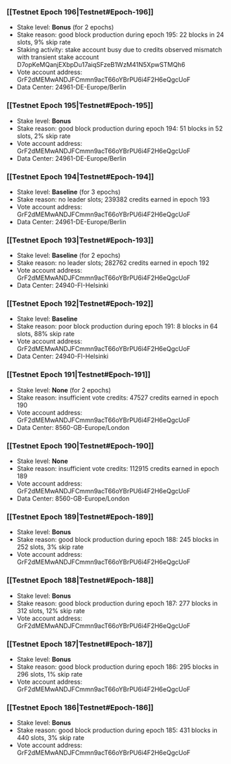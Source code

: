 ### [[Testnet Epoch 196|Testnet#Epoch-196]]
* Stake level: **Bonus** (for 2 epochs)
* Stake reason: good block production during epoch 195: 22 blocks in 24 slots, 9% skip rate
* Staking activity: stake account busy due to credits observed mismatch with transient stake account D7opKeMQanjEXbpDu17aiqSFzeB1WzM41N5XpwSTMQh6
* Vote account address: GrF2dMEMwANDJFCmmn9acT66oYBrPU6i4F2H6eQgcUoF
* Data Center: 24961-DE-Europe/Berlin
### [[Testnet Epoch 195|Testnet#Epoch-195]]
* Stake level: **Bonus**
* Stake reason: good block production during epoch 194: 51 blocks in 52 slots, 2% skip rate
* Vote account address: GrF2dMEMwANDJFCmmn9acT66oYBrPU6i4F2H6eQgcUoF
* Data Center: 24961-DE-Europe/Berlin
### [[Testnet Epoch 194|Testnet#Epoch-194]]
* Stake level: **Baseline** (for 3 epochs)
* Stake reason: no leader slots; 239382 credits earned in epoch 193
* Vote account address: GrF2dMEMwANDJFCmmn9acT66oYBrPU6i4F2H6eQgcUoF
* Data Center: 24961-DE-Europe/Berlin
### [[Testnet Epoch 193|Testnet#Epoch-193]]
* Stake level: **Baseline** (for 2 epochs)
* Stake reason: no leader slots; 282762 credits earned in epoch 192
* Vote account address: GrF2dMEMwANDJFCmmn9acT66oYBrPU6i4F2H6eQgcUoF
* Data Center: 24940-FI-Helsinki
### [[Testnet Epoch 192|Testnet#Epoch-192]]
* Stake level: **Baseline**
* Stake reason: poor block production during epoch 191: 8 blocks in 64 slots, 88% skip rate 
* Vote account address: GrF2dMEMwANDJFCmmn9acT66oYBrPU6i4F2H6eQgcUoF
* Data Center: 24940-FI-Helsinki
### [[Testnet Epoch 191|Testnet#Epoch-191]]
* Stake level: **None** (for 2 epochs)
* Stake reason: insufficient vote credits: 47527 credits earned in epoch 190
* Vote account address: GrF2dMEMwANDJFCmmn9acT66oYBrPU6i4F2H6eQgcUoF
* Data Center: 8560-GB-Europe/London
### [[Testnet Epoch 190|Testnet#Epoch-190]]
* Stake level: **None**
* Stake reason: insufficient vote credits: 112915 credits earned in epoch 189
* Vote account address: GrF2dMEMwANDJFCmmn9acT66oYBrPU6i4F2H6eQgcUoF
* Data Center: 8560-GB-Europe/London
### [[Testnet Epoch 189|Testnet#Epoch-189]]
* Stake level: **Bonus**
* Stake reason: good block production during epoch 188: 245 blocks in 252 slots, 3% skip rate
* Vote account address: GrF2dMEMwANDJFCmmn9acT66oYBrPU6i4F2H6eQgcUoF
### [[Testnet Epoch 188|Testnet#Epoch-188]]
* Stake level: **Bonus**
* Stake reason: good block production during epoch 187: 277 blocks in 312 slots, 12% skip rate
* Vote account address: GrF2dMEMwANDJFCmmn9acT66oYBrPU6i4F2H6eQgcUoF
### [[Testnet Epoch 187|Testnet#Epoch-187]]
* Stake level: **Bonus**
* Stake reason: good block production during epoch 186: 295 blocks in 296 slots, 1% skip rate
* Vote account address: GrF2dMEMwANDJFCmmn9acT66oYBrPU6i4F2H6eQgcUoF
### [[Testnet Epoch 186|Testnet#Epoch-186]]
* Stake level: **Bonus**
* Stake reason: good block production during epoch 185: 431 blocks in 440 slots, 3% skip rate
* Vote account address: GrF2dMEMwANDJFCmmn9acT66oYBrPU6i4F2H6eQgcUoF
